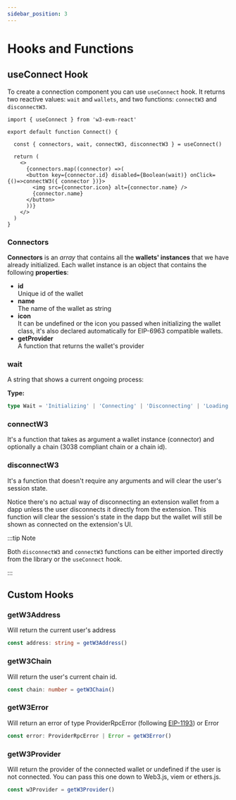 ```yaml
---
sidebar_position: 3
---
```


# Hooks and Functions

## useConnect Hook

To create a connection component you can use `useConnect` hook. It returns two reactive values: `wait` and `wallets`, and two functions: `connectW3` and `disconnectW3`.

```tsx
import { useConnect } from 'w3-evm-react'

export default function Connect() {

  const { connectors, wait, connectW3, disconnectW3 } = useConnect()
  
  return (
    <>
      {connectors.map((connector) =>(
      <button key={connector.id} disabled={Boolean(wait)} onClick={()=>connectW3({ connector })}>
        <img src={connector.icon} alt={connector.name} />
        {connector.name}
      </button>
      ))}
    </>
  )
}
```

### Connectors

**Connectors** is an *array* that contains all the **wallets' instances** that we have already initialized. Each wallet instance is an object that contains the following **properties**:

- **id**
  <br/> Unique id of the wallet
- **name**
  <br/> The name of the wallet as string
- **icon**
  <br/> It can be undefined or the icon you passed when initializing the wallet class, it's also declared automatically for EIP-6963 compatible wallets.
- **getProvider**
  <br/> A function that returns the wallet's provider

### wait

A string that shows a current ongoing process:

**Type:**
```ts
type Wait = 'Initializing' | 'Connecting' | 'Disconnecting' | 'Loading' | undefined
```

### connectW3

It's a function that takes as argument a wallet instance (connector) and optionally a chain (3038 compliant chain or a chain id).

### disconnectW3

It's a function that doesn't require any arguments and will clear the user's session state.

Notice there's no actual way of disconnecting an extension wallet from a dapp unless the user disconnects it directly from the extension. This function will clear the session's state in the dapp but the wallet will still be shown as connected on the extension's UI.

:::tip Note

Both `disconnectW3` and `connectW3` functions can be either imported directly from the library or the `useConnect` hook.

:::

## Custom Hooks

### getW3Address

Will return the current user's address

```ts
const address: string = getW3Address()
```

### getW3Chain

Will return the user's current chain id.

```ts
const chain: number = getW3Chain()
```

### getW3Error

Will return an error of type ProviderRpcError (following [EIP-1193](https://eips.ethereum.org/EIPS/eip-1193)) or Error

```ts
const error: ProviderRpcError | Error = getW3Error()
```

### getW3Provider

Will return the provider of the connected wallet or undefined if the user is not connected. You can pass this one down to Web3.js, viem or ethers.js.

```ts
const w3Provider = getW3Provider()
```